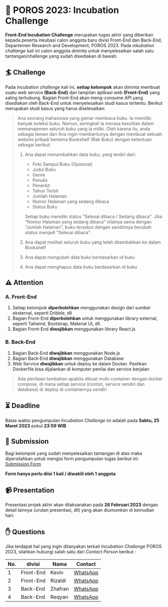 ﻿# :art: POROS 2023: Incubation Challenge 

**Front-End Incubation Challenge** merupakan tugas akhir yang diberikan kepada peserta inkubasi calon anggota baru divisi Front-End dan Back-End, Departemen Research and Development, POROS 2023. Pada *inkubation challange* kali ini calon anggota diminta untuk menyelesaikan salah satu tantangan/challenge yang sudah disediakan di bawah. 


## :surfer: Challenge 

Pada *incubation challenge* kali ini, **setiap kelompok** akan diminta membuat suatu web service **(Back-End)** dan tampilan aplikasi web **(Front-End)** yang saling terhubung. Bagian Front-End akan meng-consume API yang disediakan oleh Back-End untuk menyelesaikan studi kasus tertentu. Berikut merupakan studi kasus yang harus diselesaikan:

>Ana seorang mahasiswa yang gemar membaca buku. Ia memiliki banyak koleksi buku. Namun, seringkali ia merasa kesulitan dalam memanajemen seluruh buku yang ia miliki. Oleh karena itu, anda sebagai teman dari Ana ingin membantunya  dengan membuat sebuah website pribadi bertema Bookshelf (Rak Buku) dengan ketentuan sebagai berikut:
>1. Ana dapat menambahkan data buku, yang terdiri dari:
>       - Foto Sampul Buku (Opsional)
>       - Judul Buku
>       - Genre
>       - Penulis
>       - Penerbit
>       - Tahun Terbit
>       - Jumlah Halaman
>       - Nomor Halaman yang sedang dibaca
>       - Status Buku 
>       
>       Setiap buku memiliki status "Selesai dibaca / Sedang dibaca". Jika "Nomor Halaman yang sedang dibaca" nilainya sama dengan "Jumlah Halaman", buku tersebut dengan sendirinya berubah status menjadi "Selesai dibaca".
>2. Ana dapat melihat seluruh buku yang telah ditambahkan ke dalam Bookshelf
>3. Ana dapat mengubah data buku berdasarkan id buku
>4. Ana dapat menghapus data buku berdasarkan id buku

## :warning: Attention
### A. Front-End
1. Setiap kelompok **diperbolehkan** menggunakan design dari sumber eksternal, seperti Dribble, dll
2. Bagian Front-End **diperbolehkan** untuk menggunakan library external, seperti Tailwind, Bootstrap, Material UI, dll.
3. Bagian Front-End **diwajibkan** menggunakan library React.js

### B. Back-End
1. Bagian Back-End **diwajibkan** menggunakan Node.js
2. Bagian Back-End **diwajibkan** menggunakan Database
3. Web Service **diwajibkan** untuk deploy ke dalam Docker. Pastikan Dockerfile bisa dijalankan di komputer penilai dan service berjalan

>Ada penilaian tambahan apabila dibuat multi-container dengan docker compose, di mana setiap service (contoh, service sendiri dan database) di deploy di containernya sendiri

## :hourglass_flowing_sand: Deadline

Batas waktu pengumpulan *Incubation Challenge* ini adalah pada **Sabtu, 25 Maret 2023** pukul **23:59 WIB**

## :postbox: Submission

Bagi kelompok yang sudah menyelesaikan tantangan di atas maka dipersilahkan untuk mengisi form pengumpulan tugas berikut ini: [Submission Form](https://forms.gle/rhL6PAMhcFdMqizWA) 

**Form hanya perlu diisi 1 kali / diwakili oleh 1 anggota**

## :video_camera: Presentation
Presentasi projek akhir akan dilaksanakan pada **26 Februari 2023** dengan detail lainnya (urutan presentasi, dll) yang akan diumumkan di kemudian hari.

## :raised_hand: Questions

Jika terdapat hal yang ingin ditanyakan terkait *Incubation Challenge* POROS 2023, silahkan hubungi salah satu dari *Contact Person* berikut :

|No.|divisi|Nama|Contact|
|--|--|--|--|
|1|Front-End|Kevin|[WhatsApp](https://wa.me/6281380859045)|
|2|Front-End|Rizaldi|[WhatsApp](https://wa.me/6281392792854)|
|3|Back-End|Zhafran|[WhatsApp](https://wa.me/6281355628049)|
|4|Back-End|Reqyan|[WhatsApp](https://wa.me/6282111101440)|
